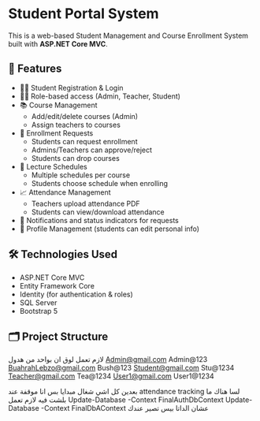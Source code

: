 # Student Portal System

This is a web-based Student Management and Course Enrollment System built with **ASP.NET Core MVC**.

## 📌 Features

- 🧑‍🎓 Student Registration & Login
- 👨‍🏫 Role-based access (Admin, Teacher, Student)
- 📚 Course Management
  - Add/edit/delete courses (Admin)
  - Assign teachers to courses
- 📝 Enrollment Requests
  - Students can request enrollment
  - Admins/Teachers can approve/reject
  - Students can drop courses
- 📅 Lecture Schedules
  - Multiple schedules per course
  - Students choose schedule when enrolling
- 📈 Attendance Management
  - Teachers upload attendance PDF
  - Students can view/download attendance
- 🔔 Notifications and status indicators for requests
- 🧾 Profile Management (students can edit personal info)

## 🛠️ Technologies Used

- ASP.NET Core MVC
- Entity Framework Core
- Identity (for authentication & roles)
- SQL Server
- Bootstrap 5

## 🗂️ Project Structure

لازم تعمل لوق ان بواحد من هدول 
Admin@gmail.com                                            Admin@123
BuahrahLebzo@gmail.com                                     Bush@123
Student@gmail.com                                          Stu@1234
Teacher@gmail.com                                          Tea@1234
User1@gmail.com                                            User1@1234

بعدين  كل اشي شغال مبدايا بس انا موقفة عند attendance tracking لسا هناك ما بلشت فيه 
لازم تعمل Update-Database -Context FinalAuthDbContext
Update-Database -Context FinalDbAContext
عشان الداتا بيس تصير عندك 

